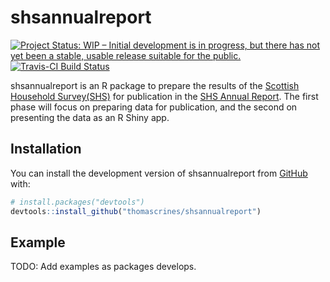 
<!-- README.md is generated from README.Rmd. Please edit that file -->

# shsannualreport

<!-- badges: start -->

[![Project Status: WIP – Initial development is in progress, but there
has not yet been a stable, usable release suitable for the
public.](https://www.repostatus.org/badges/latest/wip.svg)](https://www.repostatus.org/#wip)
[![Travis-CI Build
Status](https://api.travis-ci.org/thomascrines/shsannualreport.svg?branch=master)](https://travis-ci.org/thomascrines/shsannualreport)
<!-- badges: end -->

shsannualreport is an R package to prepare the results of the [Scottish
Household Survey(SHS)](https://www2.gov.scot/Topics/Statistics/16002)
for publication in the [SHS Annual
Report](https://www2.gov.scot/Topics/Statistics/16002/PublicationAnnual).
The first phase will focus on preparing data for publication, and the
second on presenting the data as an R Shiny app.

## Installation

You can install the development version of shsannualreport from
[GitHub](https://github.com/) with:

``` r
# install.packages("devtools")
devtools::install_github("thomascrines/shsannualreport")
```

## Example

TODO: Add examples as packages develops.
